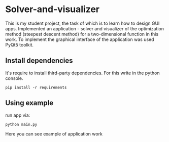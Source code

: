 # Solver-and-visualizer

This is my student project, the task of which is to learn how to design GUI apps.
Implemented an application - solver and visualizer of the optimization method (steepest descent method) for a two-dimensional function in this work.
To implement the graphical interface of the application was used PyQt5 toolkit.



## Install dependencies

It's require to install third-party dependencies.
For this write in the python console.

```
pip install -r requirements
```

## Using example

run app via:

```
python main.py
```

Here you can see example of application work
